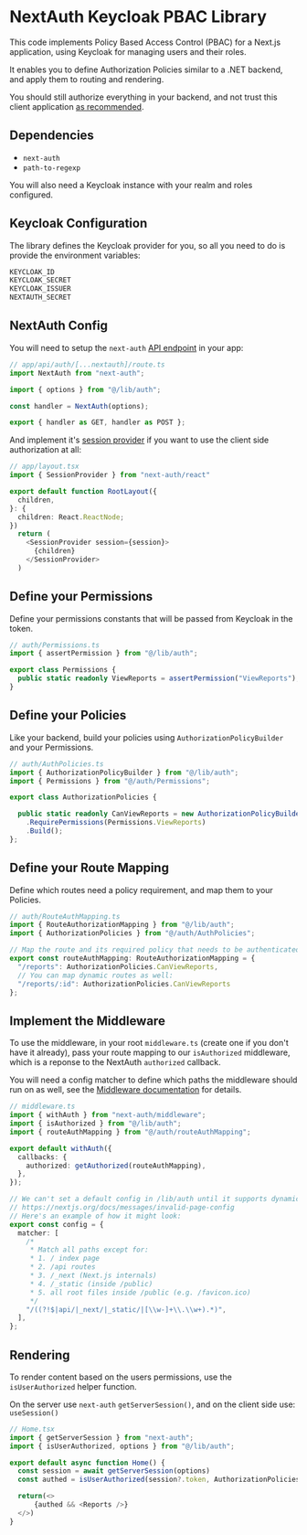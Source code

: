 # NextAuth Keycloak PBAC Library

This code implements Policy Based Access Control (PBAC) for a Next.js application, using Keycloak for managing users and their roles.  

It enables you to define Authorization Policies similar to a .NET backend, and apply them to routing and rendering.

You should still authorize everything in your backend, and not trust this client application [as recommended](https://nextjs.org/blog/security-nextjs-server-components-actions).

## Dependencies

- `next-auth`
- `path-to-regexp`

You will also need a Keycloak instance with your realm and roles configured.

## Keycloak Configuration

The library defines the Keycloak provider for you, so all you need to do is provide the environment variables:

```bash
KEYCLOAK_ID
KEYCLOAK_SECRET
KEYCLOAK_ISSUER
NEXTAUTH_SECRET
```

## NextAuth Config

You will need to setup the `next-auth` [API endpoint](https://next-auth.js.org/getting-started/example#add-api-route) in your app:

```typescript
// app/api/auth/[...nextauth]/route.ts
import NextAuth from "next-auth";

import { options } from "@/lib/auth";

const handler = NextAuth(options);

export { handler as GET, handler as POST };
```

And implement it's [session provider](https://next-auth.js.org/getting-started/example#configure-shared-session-state) if you want to use the client side authorization at all:

```typescript
// app/layout.tsx
import { SessionProvider } from "next-auth/react"

export default function RootLayout({
  children,
}: {
  children: React.ReactNode;
}) 
  return (
    <SessionProvider session={session}>
      {children}
    </SessionProvider>
  )
```

## Define your Permissions

Define your permissions constants that will be passed from Keycloak in the token.

```typescript
// auth/Permissions.ts
import { assertPermission } from "@/lib/auth";

export class Permissions {
  public static readonly ViewReports = assertPermission("ViewReports");
}
```

## Define your Policies

Like your backend, build your policies using `AuthorizationPolicyBuilder` and your Permissions.

```typescript
// auth/AuthPolicies.ts
import { AuthorizationPolicyBuilder } from "@/lib/auth";
import { Permissions } from "@/auth/Permissions";

export class AuthorizationPolicies {

  public static readonly CanViewReports = new AuthorizationPolicyBuilder()
    .RequirePermissions(Permissions.ViewReports)
    .Build();
};
```

## Define your Route Mapping

Define which routes need a policy requirement, and map them to your Policies.

```typescript
// auth/RouteAuthMapping.ts
import { RouteAuthorizationMapping } from "@/lib/auth";
import { AuthorizationPolicies } from "@/auth/AuthPolicies";

// Map the route and its required policy that needs to be authenticated.
export const routeAuthMapping: RouteAuthorizationMapping = {
  "/reports": AuthorizationPolicies.CanViewReports,
  // You can map dynamic routes as well: 
  "/reports/:id": AuthorizationPolicies.CanViewReports 
};
```

## Implement the Middleware

To use the middleware, in your root `middleware.ts` (create one if you don't have it already), pass your route mapping to our `isAuthorized` middleware, which is a reponse to the NextAuth `authorized` callback.

You will need a config matcher to define which paths the middleware should run on as well, see the [Middleware documentation](https://nextjs.org/docs/app/building-your-application/routing/middleware) for details.

```typescript
// middleware.ts
import { withAuth } from "next-auth/middleware";
import { isAuthorized } from "@/lib/auth";
import { routeAuthMapping } from "@/auth/routeAuthMapping";

export default withAuth({
  callbacks: {
    authorized: getAuthorized(routeAuthMapping),
  },
});

// We can't set a default config in /lib/auth until it supports dynamic config
// https://nextjs.org/docs/messages/invalid-page-config
// Here's an example of how it might look:
export const config = {
  matcher: [
    /*
     * Match all paths except for:
     * 1. / index page
     * 2. /api routes
     * 3. /_next (Next.js internals)
     * 4. /_static (inside /public)
     * 5. all root files inside /public (e.g. /favicon.ico)
     */
    "/((?!$|api/|_next/|_static/|[\\w-]+\\.\\w+).*)",
  ],
};
```

## Rendering

To render content based on the users permissions, use the `isUserAuthorized` helper function.

On the server use `next-auth` `getServerSession()`, and on the client side use: `useSession()`

```typescript
// Home.tsx
import { getServerSession } from "next-auth";
import { isUserAuthorized, options } from "@/lib/auth";

export default async function Home() {
  const session = await getServerSession(options)
  const authed = isUserAuthorized(session?.token, AuthorizationPolicies.CanViewReports) 

  return(<>
      {authed && <Reports />}
  </>)
}
```
